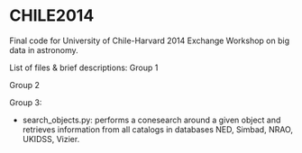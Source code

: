 CHILE2014
=========

Final code for University of Chile-Harvard 2014 Exchange Workshop on big data in astronomy.

List of files & brief descriptions:
Group 1

Group 2

Group 3:
  - search_objects.py: performs a conesearch around a given object and retrieves information from all catalogs in databases NED, Simbad, NRAO, UKIDSS, Vizier.
